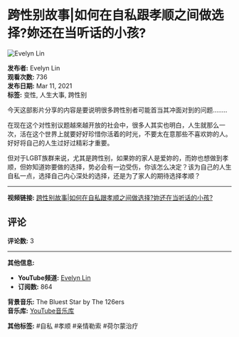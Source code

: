 # 跨性别故事|如何在自私跟孝顺之间做选择?妳还在当听话的小孩?

![Evelyn Lin](https://i.ytimg.com/an/-NMN_JyLIbxvg-S4jOuxlA/featured_channel.jpg?v=6006811b)

**发布者:** Evelyn Lin  
**观看次数:** 736  
**发布日期:** Mar 11, 2021  
**标签:** 变性, 人生大事, 跨性别

今天这部影片分享的内容是要说明很多跨性别者可能首当其冲面对到的问题…….. 

在现在这个对性别议题越來越开放的社会中，很多人其实也明白，人生就那么一次，活在这个世界上就要好好珍惜你活着的时光，不要太在意那些不喜欢妳的人。好好将自己的人生过好过精彩才重要。

但对于LGBT族群来说，尤其是跨性别，如果妳的家人是爱妳的，而妳也想做到孝顺，但妳知道妳要做的选择，势必会有一边受伤，你该怎么决定？该为自己的人生自私一点，选择自己内心深处的选择，还是为了家人的期待选择孝顺？

---

**视频链接:** [跨性别故事|如何在自私跟孝顺之间做选择?妳还在当听话的小孩?](https://www.youtube.com/watch?v=GYbLAIT8e4Q)

## 评论
**评论数:** 3

---

**其他信息:**
- **YouTube频道:** [Evelyn Lin](https://www.youtube.com/channel/UC-NMN_JyLIbxvg-S4jOuxlA)
- **订阅数:** 864

**背景音乐:** The Bluest Star by The 126ers  
**音乐库:** [YouTube音乐库](https://www.youtube.com/audiolibrary_...)

**其他标签:** #自私 #孝顺 #亲情勒索 #荷尔蒙治疗